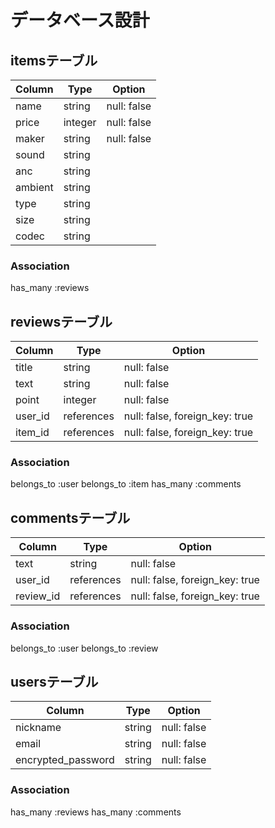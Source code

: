# データベース設計

## itemsテーブル

| Column  | Type    | Option      |
| ------- | ------- | ----------- |
| name    | string  | null: false |
| price   | integer | null: false |
| maker   | string  | null: false |
| sound   | string  |             |
| anc     | string  |             |
| ambient | string  |             |
| type    | string  |             |
| size    | string  |             |
| codec   | string  |             |

### Association

has_many :reviews

## reviewsテーブル

| Column  | Type        | Option                          |
| ------- | ----------- | ------------------------------- |
| title   | string      | null: false                     |
| text    | string      | null: false                     |
| point   | integer     | null: false                     |
| user_id | references  | null: false, foreign_key: true  |
| item_id | references  | null: false, foreign_key: true  |

### Association

belongs_to :user
belongs_to :item
has_many :comments

## commentsテーブル

| Column    | Type        | Option                          |
| -------   | ----------- | ------------------------------- |
| text      | string      | null: false                     |
| user_id   | references  | null: false, foreign_key: true  |
| review_id | references  | null: false, foreign_key: true  |

### Association

belongs_to :user
belongs_to :review

## usersテーブル

| Column             | Type   | Option      |
| ------------------ | ------ | ----------- |
| nickname           | string | null: false |
| email              | string | null: false |
| encrypted_password | string | null: false |

### Association

has_many :reviews
has_many :comments